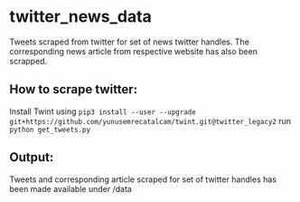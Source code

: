 # twitter_news_data

Tweets scraped from twitter for set of news twitter handles. The corresponding news article from respective website has also been scrapped.

## How to scrape twitter:
Install Twint using `pip3 install --user --upgrade git+https://github.com/yunusemrecatalcam/twint.git@twitter_legacy2`
run `python get_tweets.py`

## Output:
Tweets and corresponding article scraped for set of twitter handles has been made available under /data
